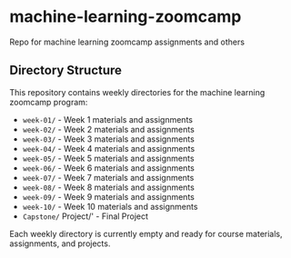 # machine-learning-zoomcamp
Repo for machine learning zoomcamp assignments and others

## Directory Structure

This repository contains weekly directories for the machine learning zoomcamp program:

- `week-01/` - Week 1 materials and assignments
- `week-02/` - Week 2 materials and assignments
- `week-03/` - Week 3 materials and assignments
- `week-04/` - Week 4 materials and assignments
- `week-05/` - Week 5 materials and assignments
- `week-06/` - Week 6 materials and assignments
- `week-07/` - Week 7 materials and assignments
- `week-08/` - Week 8 materials and assignments
- `week-09/` - Week 9 materials and assignments
- `week-10/` - Week 10 materials and assignments
- `Capstone/` Project/' - Final Project

Each weekly directory is currently empty and ready for course materials, assignments, and projects. 
